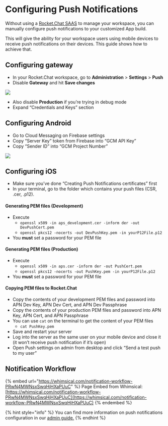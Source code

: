# Configuring Push Notifications

Without using a [Rocket.Chat SAAS](https://docs.rocket.chat/rocket.chat-saas) to manage your workspace, you can manually configure push notifications to your customized App build.

This will give the ability for your workspace users using mobile devices to receive push notifications on their devices. This guide shows how to achieve that.

## Configuring gateway

* In your Rocket.Chat workspace, go to **Administration** > **Settings** > **Push**
* Disable **Gateway** and hit **Save changes**

![](../../../.gitbook/assets/21.png)

* Also disable **Production** if you’re trying in debug mode
* Expand “Credentials and Keys” section

## Configuring Android

* Go to Cloud Messaging on Firebase settings
* Copy “Server Key” token from Firebase into “GCM API Key”
* Copy “Sender ID” into “GCM Project Number”

![](../../../.gitbook/assets/22.png)

## Configuring iOS

* Make sure you’ve done “Creating Push Notifications certificates” first
* In your terminal, go to the folder which contains your push files (CSR, .cer, .p12).

#### Generating PEM files (Development)

* Execute
  * `openssl x509 -in aps_development.cer -inform der -out DevPushCert.pem`
  * `openssl pkcs12 -nocerts -out DevPushKey.pem -in yourP12File.p12`
* You **must** set a password for your PEM file

#### Generating PEM files (Production)

* Execute
  * `openssl x509 -in aps.cer -inform der -out PushCert.pem`
  * `openssl pkcs12 -nocerts -out PushKey.pem -in yourP12File.p12`
* You **must** set a password for your PEM file

#### Copying PEM files to Rocket.Chat

* Copy the contents of your development PEM files and password into APN Dev Key, APN Dev Cert, and APN Dev Passphrase
* Copy the contents of your production PEM files and password into APN Key, APN Cert, and APN Passphrase
* You can use `cat` on the terminal to get the content of your PEM files
  * `cat PushKey.pem`
* Save and restart your server
* Log into the server as the same user on your mobile device and close it (it won’t receive push notification if it’s open)
* Open Push settings on admin from desktop and click “Send a test push to my user”

## Notification Workflow

{% embed url="https://whimsical.com/notification-workflow-PRwN4MWNsxSwqHjHXaPUuC" %}
Page Embed from Whimsical: [https://whimsical.com/notification-workflow-PRwN4MWNsxSwqHjHXaPUuC](https://whimsical.com/notification-workflow-PRwN4MWNsxSwqHjHXaPUuC)
{% endembed %}

{% hint style="info" %}
You can find more information on push notifications configuration in our [admin guide.](https://docs.rocket.chat/guides/mobile-guides/push-notifications)
{% endhint %}
